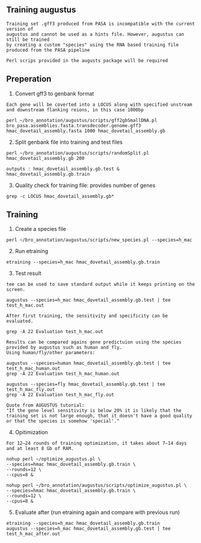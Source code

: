 ## Training augustus 

```
Training set .gff3 produced from PASA is incompatible with the current version of 
augustus and cannot be used as a hints file. However, augustus can still be trained
by creating a custom "species" using the RNA based training file produced from the PASA pipeline

Perl scrips provided in the augusts package will be required
```

## Preperation

1. Convert gff3 to genbank format 
```
Each gene will be coverted into a LOCUS along with specified unstream and downstream flanking reions, in this case 1000bp

perl ~/bro_annotation/augustus/scripts/gff2gbSmallDNA.pl bro_pasa.assemblies.fasta.transdecoder.genome.gff3 hmac_dovetail_assembly.fasta 1000 hmac_dovetail_assembly.gb
```

2. Split genbank file into training and test files
```
perl ~/bro_annotation/augustus/scripts/randomSplit.pl hmac_dovetail_assembly.gb 200

outputs : hmac_dovetail_assembly.gb.test & hmac_dovetail_assembly.gb.train
```

3. Quality check for training file: provides number of genes
```
grep -c LOCUS hmac_dovetail_assembly.gb*
```

## Training

1. Create a species file
```
perl ~/bro_annotation/augustus/scripts/new_species.pl --species=h_mac
```

2. Run etraining
```
etraining --species=h_mac hmac_dovetail_assembly.gb.train
```

3. Test result
```
tee can be used to save standard output while it keeps printing on the screen.

augustus --species=h_mac hmac_dovetail_assembly.gb.test | tee test_h_mac.out

After first training, the sensitivity and specificity can be evaluated.

grep -A 22 Evaluation test_h_mac.out

Results can be compared agains gene predictuion using the species provided by augustus such as human and fly.
Using human/fly/other parameters:

augustus --species=human hmac_dovetail_assembly.gb.test | tee test_h_mac_human.out
grep -A 22 Evaluation test_h_mac_human.out

augustus --species=fly hmac_dovetail_assembly.gb.test | tee test_h_mac_fly.out
grep -A 22 Evaluation test_h_mac_fly.out

Quote from AUGUSTUS tutorial:
"If the gene level sensitivity is below 20% it is likely that the training set is not large enough, that it doesn't have a good quality or that the species is somehow 'special'."
```

4. Opitimization
```
For 12–24 rounds of training optimization, it takes about 7–14 days and at least 8 Gb of RAM.

nohup perl ~/optimize_augustus.pl \
--species=hmac hmac_dovetail_assembly.gb.train \
--rounds=12 \
--cpus=8 &

nohup perl ~/bro_annotation/augustus/scripts/optimize_augustus.pl \
--species=hmac hmac_dovetail_assembly.gb.train \
--rounds=12 \
--cpus=8 &
```

5. Evaluate after (run etraining again and compare with previous run)
```
etraining --species=h_mac hmac_dovetail_assembly.gb.train
augustus --species=h_mac hmac_dovetail_assembly.gb.test | tee test_h_mac_after.out
```
